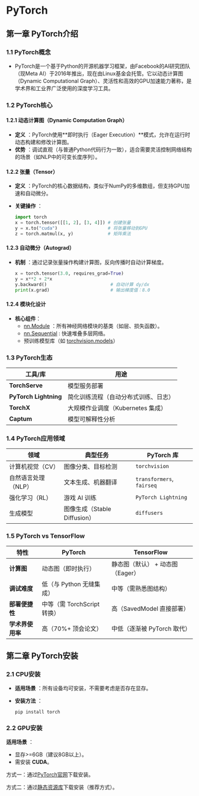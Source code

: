 # PyTorch

## 第一章 PyTorch介绍

### 1.1 PyTorch概念

- PyTorch是一个基于Python的开源机器学习框架，由Facebook的AI研究团队（现Meta AI）于2016年推出，现在由Linux基金会托管。它以动态计算图（Dynamic Computational Graph）、灵活性和高效的GPU加速能力著称，是学术界和工业界广泛使用的深度学习工具。

### 1.2 PyTorch核心

#### 1.2.1 动态计算图（**Dynamic Computation Graph**）

- **定义** ：PyTorch使用**即时执行（Eager Execution）**模式，允许在运行时动态构建和修改计算图。
- **优势** ：调试直观（与普通Python代码行为一致），适合需要灵活控制网络结构的场景（如NLP中的可变长度序列）。

#### 1.2.2 张量（Tensor）

- **定义** ：PyTorch的核心数据结构，类似于NumPy的多维数组，但支持GPU加速和自动微分。

- **关键操作** ：

  ```python
  import torch
  x = torch.tensor([[1, 2], [3, 4]]) # 创建张量
  y = x.to("cuda")                   # 将张量移动到GPU
  z = torch.matmul(x, y)             # 矩阵乘法 
  ```

#### 1.2.3 自动微分（Autograd）

- **机制** ：通过记录张量操作构建计算图，反向传播时自动计算梯度。

  ```python
  x = torch.tensor(3.0, requires_grad=True)
  y = x**2 + 2*x
  y.backward()                        # 自动计算 dy/dx
  print(x.grad)                       # 输出梯度值：8.0
  ```

#### 1.2.4 模块化设计

- **核心组件**：
  - <u>nn.Module</u> ：所有神经网络模块的基类（如层、损失函数）。
  - <u>nn.Sequential</u> : 快速堆叠多层网络。
  - 预训练模型库（如 <u>torchvision.models</u>）

### 1.3 PyTorch生态

| 工具/库                  | 用途                     |
| --------------------- | ---------------------- |
| **TorchServe**        | 模型服务部署                 |
| **PyTorch Lightning** | 简化训练流程（自动分布式训练、日志）     |
| **TorchX**            | 大规模作业调度（Kubernetes 集成） |
| **Captum**            | 模型可解释性分析               |

### 1.4 PyTorch应用领域

| 领域          | 典型任务                   | PyTorch 库                 |
| ----------- | ---------------------- | ------------------------- |
| 计算机视觉（CV）   | 图像分类、目标检测              | `torchvision`             |
| 自然语言处理（NLP） | 文本生成、机器翻译              | `transformers`, `fairseq` |
| 强化学习（RL）    | 游戏 AI 训练               | `PyTorch Lightning`       |
| 生成模型        | 图像生成（Stable Diffusion） | `diffusers`               |

### 1.5 PyTorch vs TensorFlow

| 特性         | PyTorch              | TensorFlow           |
| ---------- | -------------------- | -------------------- |
| **计算图**    | 动态图（即时执行）            | 静态图（默认） + 动态图（Eager） |
| **调试难度**   | 低（与 Python 无缝集成）     | 中等（需熟悉图结构）           |
| **部署便捷性**  | 中等（需 TorchScript 转换） | 高（SavedModel 直接部署）   |
| **学术界使用率** | 高（70%+ 顶会论文）         | 中低（逐渐被 PyTorch 取代）   |



## 第二章 PyTorch安装

### 2.1 CPU安装

- **适用场景** ：所有设备均可安装，不需要考虑是否存在显存。

- **安装方法** ：

  ```shell
  pip install torch
  ```

### 2.2 GPU安装

**适用场景** ： 

- 显存>=6GB（建议8GB以上）。
- 需安装 **CUDA**。

方式一：通过[PyTorch官网](https://pytorch.org/)下载安装。

方式二：通过[静态资源库](https://download.pytorch.org/whl/torch_stable.html)下载安装（推荐方式）。